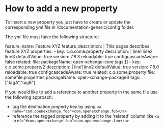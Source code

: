 # How to add a new property

To insert a new property you just have to create or update the corresponding yml file in /documentation-generic/config folder.

The yml file must have the following structure:

feature_name: Feature XYZ
feature_description: |
  This pages describes feature XYZ
properties:
    - key: c.o.some.property
      description: |
        line1
        line2
        line3
      defaultValue: true
      version: 7.8.3
      reloadable: true
      configcascadeAware: false
      related: 
      file:
      packageName: open-xchange-core
      tags:[]
    - key: c.o.some.property2
      description: |
        line1
        line2
      defaultValue: true
      version: 7.8.0
      reloadable: true
      configcascadeAware: true
      related: c.o.some.property
      file: somefile.properties
      packageName: open-xchange-packageB
      tags: ["tagA","tagB"]


If you would like to add a reference to another property in the same file use the following approach:

  * tag the destination property key by using `<a name="com.openexchange.foo">com.openexchange.foo</a>`
  * reference the tagged property by adding it to the 'related' column like `<a href="#com.openexchange.foo">com.openexchange.foo</a>`


